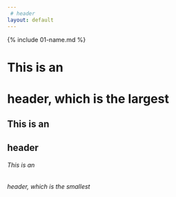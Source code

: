 ```yaml
---
 # header
layout: default
---
```


{% include 01-name.md %}

 # This is an <h1> header, which is the largest
 ## This is an <h2> header
 ###### This is an <h6> header, which is the smallest

